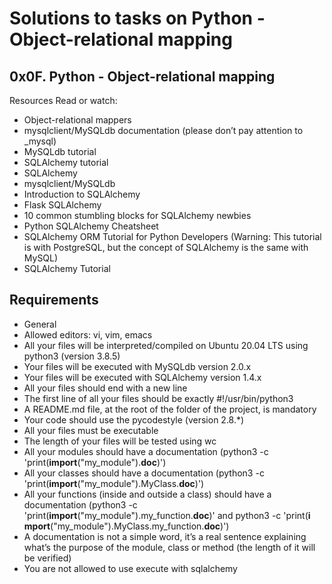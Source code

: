 # Solutions to tasks on Python - Object-relational mapping

 ## 0x0F. Python - Object-relational mapping
  
 Resources
 Read or watch:

 - Object-relational mappers
 - mysqlclient/MySQLdb documentation (please don’t pay attention to _mysql)
 - MySQLdb tutorial
 - SQLAlchemy tutorial
 - SQLAlchemy
 - mysqlclient/MySQLdb
 - Introduction to SQLAlchemy
 - Flask SQLAlchemy
 - 10 common stumbling blocks for SQLAlchemy newbies
 - Python SQLAlchemy Cheatsheet
 - SQLAlchemy ORM Tutorial for Python Developers (Warning: This tutorial is with PostgreSQL, but the concept of SQLAlchemy is the same with MySQL)
 - SQLAlchemy Tutorial

 ## Requirements
 - General
 - Allowed editors: vi, vim, emacs
 - All your files will be interpreted/compiled on Ubuntu 20.04 LTS using python3 (version 3.8.5)
 - Your files will be executed with MySQLdb version 2.0.x
 - Your files will be executed with SQLAlchemy version 1.4.x
 - All your files should end with a new line
 - The first line of all your files should be exactly #!/usr/bin/python3
 - A README.md file, at the root of the folder of the project, is mandatory
 - Your code should use the pycodestyle (version 2.8.*)
 - All your files must be executable
 - The length of your files will be tested using wc
 - All your modules should have a documentation (python3 -c 'print(__import__("my_module").__doc__)')
 - All your classes should have a documentation (python3 -c 'print(__import__("my_module").MyClass.__doc__)')
 - All your functions (inside and outside a class) should have a documentation (python3 -c 'print(__import__("my_module").my_function.__doc__)' and python3 -c 'print(__i    mport__("my_module").MyClass.my_function.__doc__)')
 - A documentation is not a simple word, it’s a real sentence explaining what’s the purpose of the module, class or method (the length of it will be verified)
 - You are not allowed to use execute with sqlalchemy
